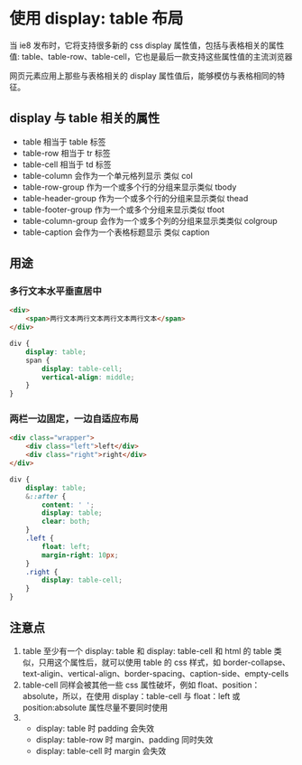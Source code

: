 # 使用 display: table 布局

当 ie8 发布时，它将支持很多新的 css display 属性值，包括与表格相关的属性值: table、table-row、table-cell，它也是最后一款支持这些属性值的主流浏览器

网页元素应用上那些与表格相关的 display 属性值后，能够模仿与表格相同的特征。

## display 与 table 相关的属性

-   table 相当于 table 标签
-   table-row 相当于 tr 标签
-   table-cell 相当于 td 标签
-   table-column 会作为一个单元格列显示 类似 col
-   table-row-group 作为一个或多个行的分组来显示类似 tbody
-   table-header-group 作为一个或多个行的分组来显示类似 thead
-   table-footer-group 作为一个或多个分组来显示类似 tfoot
-   table-column-group 会作为一个或多个列的分组来显示类类似 colgroup
-   table-caption 会作为一个表格标题显示 类似 caption

## 用途

### 多行文本水平垂直居中

```html
<div>
	<span>两行文本两行文本两行文本两行文本</span>
</div>
```

```scss
div {
	display: table;
	span {
		display: table-cell;
		vertical-align: middle;
	}
}
```

### 两栏一边固定，一边自适应布局

```html
<div class="wrapper">
	<div class="left">left</div>
	<div class="right">right</div>
</div>
```

```scss
div {
	display: table;
	&::after {
		content: ' ';
		display: table;
		clear: both;
	}
	.left {
		float: left;
		margin-right: 10px;
	}
	.right {
		display: table-cell;
	}
}
```

## 注意点

1. table 至少有一个 display: table 和 display: table-cell 和 html 的 table 类似，只用这个属性后，就可以使用 table 的 css 样式，如 border-collapse、text-aligin、vertical-align、border-spacing、caption-side、empty-cells
2. table-cell 同样会被其他一些 css 属性破坏，例如 float、position：absolute，所以，在使用 display：table-cell 与 float：left 或 position:absolute 属性尽量不要同时使用
3.  - display: table 时 padding 会失效
    - display: table-row 时 margin、padding 同时失效
    - display: table-cell 时 margin 会失效
